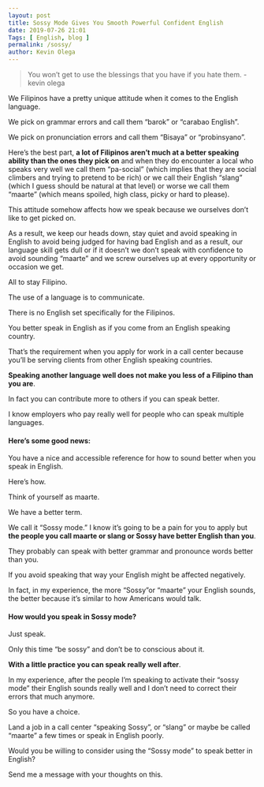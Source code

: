 ```yaml
--- 
layout: post 
title: Sossy Mode Gives You Smooth Powerful Confident English
date: 2019-07-26 21:01
Tags: [ English, blog ]
permalink: /sossy/ 
author: Kevin Olega 
--- 
```

> You won’t get to use the blessings that you have if you hate them. -kevin olega

We Filipinos have a pretty unique attitude when it comes to the English language. 

We pick on grammar errors and call them “barok” or “carabao English”. 

We pick on pronunciation errors and call them “Bisaya” or “probinsyano”. 

Here’s the best part, **a lot of Filipinos aren’t much at a better speaking ability than the ones they pick on** and when they do encounter a local who speaks very well we call them “pa-social” (which implies that they are social climbers and trying to pretend to be rich) or we call their English “slang” (which I guess should be natural at that level) or worse we call them “maarte” (which means spoiled, high class, picky or hard to please). 

This attitude somehow affects how we speak because we ourselves don’t like to get picked on. 

As a result, we keep our heads down, stay quiet and avoid speaking in English to avoid being judged for having bad English and as a result, our language skill gets dull or if it doesn’t we don’t speak with confidence to avoid sounding “maarte” and we screw ourselves up at every opportunity or occasion we get. 


All to stay Filipino. 

The use of a language is to communicate. 

There is no English set specifically for the Filipinos. 

You better speak in English as if you come from an English speaking country. 

That’s the requirement when you apply for work in a call center because you’ll be serving clients from other English speaking countries. 

**Speaking another language well does not make you less of a Filipino than you are**. 

In fact you can contribute more to others if you can speak better. 

I know employers who pay really well for people who can speak multiple languages.

#### Here’s some good news:

You have a nice and accessible reference for how to sound better when you speak in English. 

Here’s how. 

Think of yourself as maarte. 

We have a better term. 

We call it “Sossy mode.” I know it’s going to be a pain for you to apply but **the people you call maarte or slang or Sossy have better English than you**. 

They probably can speak with better grammar and pronounce words better than you. 

If you avoid speaking that way your English might be affected negatively. 

In fact, in my experience, the more “Sossy”or “maarte” your English sounds, the better because it’s similar to how Americans would talk.

#### How would you speak in Sossy mode?

Just speak. 

Only this time “be sossy” and don’t be to conscious about it. 

**With a little practice you can speak really well after**. 

In my experience, after the people I’m speaking to activate their “sossy mode” their English sounds really well and I don’t need to correct their errors that much anymore. 

So you have a choice. 

Land a job in a call center “speaking Sossy”, or “slang” or maybe be called “maarte” a few times or speak in English poorly. 

Would you be willing to consider using the “Sossy mode” to speak better in English? 

Send me a message with your thoughts on this.